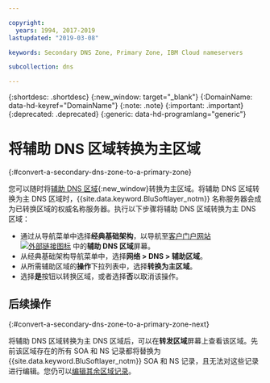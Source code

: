 ```yaml
---

copyright:
  years: 1994, 2017-2019
lastupdated: "2019-03-08"

keywords: Secondary DNS Zone, Primary Zone, IBM Cloud nameservers

subcollection: dns

---
```



{:shortdesc: .shortdesc}
{:new_window: target="_blank"}
{:DomainName: data-hd-keyref="DomainName"}
{:note: .note}
{:important: .important}
{:deprecated: .deprecated}
{:generic: data-hd-programlang="generic"}

# 将辅助 DNS 区域转换为主区域
{:#convert-a-secondary-dns-zone-to-a-primary-zone}

您可以随时将[辅助 DNS 区域](/docs/infrastructure/dns?topic=dns-add-a-secondary-dns-zone){:new_window}转换为主区域。将辅助 DNS 区域转换为主 DNS 区域时，{{site.data.keyword.BluSoftlayer_notm}} 名称服务器会成为已转换区域的权威名称服务器。执行以下步骤将辅助 DNS 区域转换为主 DNS 区域：

* 通过从导航菜单中选择**经典基础架构**，以导航至[客户门户网站 ![外部链接图标](../../icons/launch-glyph.svg "外部链接图标")](https://{DomainName}/) 中的**辅助 DNS 区域**屏幕。 
* 从经典基础架构导航菜单中，选择**网络 > DNS > 辅助区域**。
* 从所需辅助区域的**操作**下拉列表中，选择**转换为主区域**。
* 选择**是**按钮以转换区域，或者选择**否**以取消该操作。

## 后续操作
{:#convert-a-secondary-dns-zone-to-a-primary-zone-next}

将辅助 DNS 区域转换为主 DNS 区域后，可以在**转发区域**屏幕上查看该区域。先前该区域存在的所有 SOA 和 NS 记录都将替换为 {{site.data.keyword.BluSoftlayer_notm}} SOA 和 NS 记录，且无法对这些记录进行编辑。您仍可以[编辑其余区域记录](/docs/infrastructure/dns?topic=dns-edit-a-dns-zone-record)。
